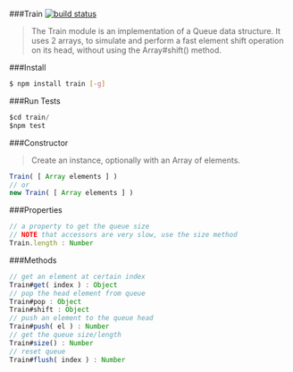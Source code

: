 ###Train 
[![build status](https://travis-ci.org/rootslab/train.png)](https://travis-ci.org/rootslab/train)
> The Train module is an implementation of a Queue data structure.
> It uses 2 arrays, to simulate and perform a fast element shift operation on its head, without using the Array#shift() method.

###Install
```bash
$ npm install train [-g]
```
###Run Tests

```javascript
$cd train/
$npm test
```

###Constructor

> Create an instance, optionally with an Array of elements. 

```javascript
Train( [ Array elements ] )
// or
new Train( [ Array elements ] )
```

###Properties

```javascript
// a property to get the queue size
// NOTE that accessors are very slow, use the size method
Train.length : Number
```

###Methods

```javascript
// get an element at certain index
Train#get( index ) : Object
// pop the head element from queue
Train#pop : Object
Train#shift : Object
// push an element to the queue head
Train#push( el ) : Number
// get the queue size/length
Train#size() : Number
// reset queue
Train#flush( index ) : Number
```
